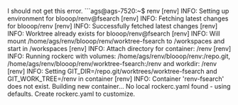 I should not get this error. ```ags@ags-7520:~$ renv
[renv] INFO: Setting up environment for blooop/renv@fsearch
[renv] INFO: Fetching latest changes for blooop/renv
[renv] INFO: Successfully fetched latest changes
[renv] INFO: Worktree already exists for blooop/renv@fsearch
[renv] INFO: Will mount /home/ags/renv/blooop/renv/worktree-fsearch to /workspaces and start in /workspaces
[renv] INFO: Attach directory for container: /renv
[renv] INFO: Running rockerc with volumes: /home/ags/renv/blooop/renv:/repo.git, /home/ags/renv/blooop/renv/worktree-fsearch:/renv and workdir: /renv
[renv] INFO: Setting GIT_DIR=/repo.git/worktrees/worktree-fsearch and GIT_WORK_TREE=/renv in container
[renv] INFO: Container 'renv-fsearch' does not exist. Building new container...
No local rockerc.yaml found - using defaults. Create rockerc.yaml to customize.
``` if there is no rockerc it should just launch with the defaults.